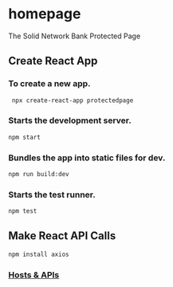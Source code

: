# homepage
The Solid Network Bank Protected Page

## Create React App

### To create a new app.

```sh
 npx create-react-app protectedpage
```

### Starts the development server.

 ```sh   
npm start
```

### Bundles the app into static files for dev.

```sh
npm run build:dev
```

### Starts the test runner.

```sh
npm test
```

## Make React API Calls

```sh
npm install axios
```

### [Hosts & APIs](https://github.com/solidnetwork-bank/IaC)